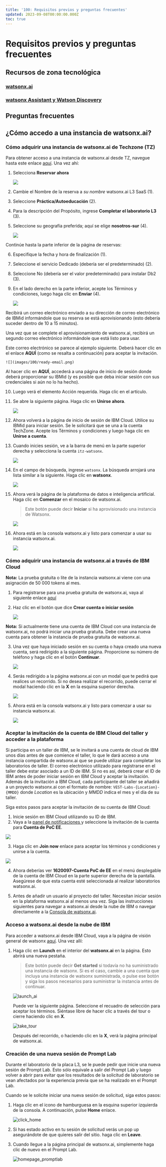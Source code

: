 ```yaml
---
title: '100: Requisitos previos y preguntas frecuentes'
updated: 2023-09-08T00:00:00.000Z
toc: true
---
```

# Requisitos previos y preguntas frecuentes

## Recursos de zona tecnológica

### [watsonx.ai](https://techzone.ibm.com/collection/tech-zone-certified-base-images/journey-watsonx)

### [watsonx Assistant y Watson Discovery](https://techzone.ibm.com/collection/watson-enterprise/environments)

## Preguntas frecuentes

## ¿Cómo accedo a una instancia de watsonx.ai?

### Cómo adquirir una instancia de watsonx.ai de Techzone (TZ)


Para obtener acceso a una instancia de watsonx.ai desde TZ, navegue hasta este enlace [aquí](https://ibm.biz/WATSONX-AI-TZ). Una vez ahí:

1. Selecciona **Reservar ahora**

    ![](images/100/reserve-now-btn.png)

2. Cambie el Nombre de la reserva a *su nombre* watsonx.ai L3 SaaS (1).
3. Seleccione **Práctica/Autoeducación** (2).
4. Para la descripción del Propósito, ingrese **Completar el laboratorio L3** (3).
5. Seleccione su geografía preferida; aquí se elige **nosotros-sur** (4).

    ![](images/100/reservation-type.png)

Continúe hasta la parte inferior de la página de reservas:

6. Especifique la fecha y hora de finalización (1).
7. Seleccione el servicio Dedicado (debería ser el predeterminado) (2).
8. Seleccione No (debería ser el valor predeterminado) para instalar Db2 (3).
9. En el lado derecho en la parte inferior, acepte los Términos y condiciones, luego haga clic en **Enviar** (4).

    ![](images/100/submit-reservation.png)

Recibirá un correo electrónico enviado a su dirección de correo electrónico de IBMid informándole que su reserva se está aprovisionando (esto debería suceder dentro de 10 a 15 minutos).

Una vez que se complete el aprovisionamiento de watsonx.ai, recibirá un segundo correo electrónico informándole que está listo para usar.

Este correo electrónico se parece al ejemplo siguiente. Deberá hacer clic en el enlace **AQUÍ** (como se resalta a continuación) para aceptar la invitación.

    ![](images/100/ready-email.png)

Al hacer clic en **AQUÍ**, accederá a una página de inicio de sesión donde deberá proporcionar su IBMid (y es posible que deba iniciar sesión con sus credenciales si aún no lo ha hecho).

10. Luego verá el elemento Acción requerida. Haga clic en el artículo.
11. Se abre la siguiente página. Haga clic en **Unirse ahora**.

    ![](images/100/join-now.png)

12. Ahora volverá a la página de inicio de sesión de IBM Cloud. Utilice su IBMid para iniciar sesión. Se le solicitará que se una a la cuenta TechZone. Acepte los Términos y condiciones y luego haga clic en **Unirse a cuenta**.

13. Cuando inicies sesión, ve a la barra de menú en la parte superior derecha y selecciona la cuenta `itz-watsonx`.

    ![](images/100/itz-watsonx.png)

14. En el campo de búsqueda, ingrese `watsonx`. La búsqueda arrojará una lista similar a la siguiente. Haga clic en **watsonx**.

    ![](images/100/search-watsonx.png)

15. Ahora verá la página de la plataforma de datos e inteligencia artificial. Haga clic en **Comenzar** en el mosaico de watsonx.ai.

    > Este botón puede decir **Iniciar** si ha aprovisionado una instancia de Watsonx.

    ![](images/100/get-started-btn.png)

16. Ahora está en la consola watsonx.ai y listo para comenzar a usar su instancia watsonx.ai.

    ![](images/100/watsonx-ai-console.png)

### Cómo adquirir una instancia de watsonx.ai a través de IBM Cloud

**Nota:** La prueba gratuita o lite de la instancia watsonx.ai viene con una asignación de 50 000 tokens al mes.

1. Para registrarse para una prueba gratuita de watsonx.ai, vaya al siguiente enlace [aquí](https://dataplatform.cloud.ibm.com/registration/stepone?context=wx&apps=all)

2. Haz clic en el botón que dice **Crear cuenta o iniciar sesión**

    ![](images/100/watsonx-ai-free-trial.png)

**Nota:** Si actualmente tiene una cuenta de IBM Cloud con una instancia de watsonx.ai, no podrá iniciar una prueba gratuita. Debe crear una nueva cuenta para obtener la instancia de prueba gratuita de watsonx.ai.

3. Una vez que haya iniciado sesión en su cuenta o haya creado una nueva cuenta, será redirigido a la siguiente página. Proporcione su número de teléfono y haga clic en el botón **Continuar**.

    ![](images/100/provide-info.png)

4. Serás redirigido a la página watsonx.ai con un modal que te pedirá que realices un recorrido. Si no desea realizar el recorrido, puede cerrar el modal haciendo clic en la **X** en la esquina superior derecha.

    ![](images/100/watsonx-ai-tour.png)

5. Ahora está en la consola watsonx.ai y listo para comenzar a usar su instancia watsonx.ai.

    ![](images/100/watsonx-ai-console.png)

### Aceptar la invitación de la cuenta de IBM Cloud del taller y acceder a la plataforma

Si participa en un taller de IBM, se le invitará a una cuenta de cloud de IBM unos días antes de que comience el taller, lo que le dará acceso a una instancia compartida de watsonx.ai que se puede utilizar para completar los laboratorios de taller. El correo electrónico utilizado para registrarse en el taller debe estar asociado a un ID de IBM. Si no es así, deberá crear el ID de IBM antes de poder iniciar sesión en IBM Cloud y aceptar la invitación. Además de la invitación a IBM Cloud, cada participante del taller se añadirá a un proyecto watsonx.ai con el formato de nombre: `VEST-Labs-{Location}-{MMDD}` donde *Location* es la ubicación y *MMDD* indica el mes y el día de su taller.

Siga estos pasos para aceptar la invitación de su cuenta de IBM Cloud:

1.  Inicie sesión en IBM Cloud utilizando su ID de IBM.
2.  Vaya a la [panel de notificaciones ](https://cloud.ibm.com/notifications)y seleccione la invitación de la cuenta para **Cuenta de PoC EE**.

![](images/100/cloud-notifications.png)

3.  Haga clic en **Join now** enlace para aceptar los términos y condiciones y unirse a la cuenta.

![](images/100/join-cloud-account.png)

4.  Ahora deberías ver **1620097-Cuenta PoC de EE** en el menú desplegable de la cuenta de IBM Cloud en la parte superior derecha de la pantalla. Asegúrese de que esta cuenta esté seleccionada al realizar laboratorios watsonx.ai.

5.  Antes de añadir un usuario al proyecto del taller. Necesitan iniciar sesión en la plataforma watsonx.ai al menos una vez. Siga las instrucciones siguientes para navegar a watsonx.ai desde la nube de IBM o navegar directamente a la [Consola de watsonx.ai](https://dataplatform.cloud.ibm.com/wx/home?context=wx).

### Acceso a watsonx.ai desde la nube de IBM

Para acceder a watsonx.ai desde IBM Cloud, vaya a la página de visión general de watsonx [aquí](https://cloud.ibm.com/watsonx/overview). Una vez allí:

1.  Haga clic en **Launch** en el interior del **watsonx.ai** en la página. Esto abrirá una nueva pestaña.

    > Este botón puede decir **Get started** si todavía no ha suministrado una instancia de watsonx. Si es el caso, cambie a una cuenta que incluya una instancia de watsonx suministrada, o pulse ese botón y siga los pasos necesarios para suministrar la instancia antes de continuar.

    ![launch_ai](./images/100/launch-watsonx.png)

    Puede ver la siguiente página. Seleccione el recuadro de selección para aceptar los términos. Siéntase libre de hacer clic a través del tour o cierre haciendo clic en **X**.

    ![take_tour](./images/100/take-tour.png)

    Después del recorrido, o haciendo clic en la **X**, verá la página principal de watsonx.ai.

### Creación de una nueva sesión de Prompt Lab

Durante el laboratorio de la placa L3, se le puede pedir que inicie una nueva sesión de Prompt Lab. Esto sólo equivale a salir del Prompt Lab y luego volver a abrir para evitar que los resultados de la solicitud de laboratorio se vean afectados por la experiencia previa que se ha realizado en el Prompt Lab.

Cuando se le solicite iniciar una nueva sesión de solicitud, siga estos pasos:

1.  Haga clic en el icono de hamburguesa en la esquina superior izquierda de la consola. A continuación, pulse **Home** enlace.

    ![click_home](./images/100/click-home.png)

2.  Si has estado activo en tu sesión de solicitud verás un pop up asegurándote de que quieres salir del sitio. haga clic en **Leave**.

3.  Cuando llegue a la página principal de watsonx.ai, simplemente haga clic de nuevo en el Prompt Lab.

    ![homepage_promptlab](./images/100/homepage-promptlab.png)
